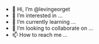 - 👋 Hi, I’m @levingeorget
- 👀 I’m interested in ...
- 🌱 I’m currently learning ...
- 💞️ I’m looking to collaborate on ...
- 📫 How to reach me ...

<!---
levingeorget/levingeorget is a ✨ special ✨ repository because its `README.md` (this file) appears on your GitHub profile.
You can click the Preview link to take a look at your changes.
--->
